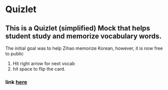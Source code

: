 # Quizlet
## This is a Quizlet (simplified) Mock that helps student study and memorize vocabulary words.

The initial goal was to help Zihao memorize Korean, however, it is now free to public

1. Hit right arrow for next vocab
2. hit space to flip the card.
   
### link <a href="zhengzihao2002.github.io/quizlet">here</a>
